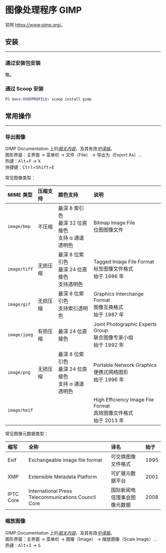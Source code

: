 # 图像处理程序 GIMP

官网 <https://www.gimp.org/>。

## 安装
---

### 通过安装包安装

略。

### 通过 Scoop 安装

```ps1
PS $env:USERPROFILE> scoop install gimp
```

## 常用操作
---

### 导出图像

GIMP Documentation 上的[*相关内容*](https://docs.gimp.org/zh_CN/gimp-images-out.html)，及其有效[*中译版*](https://docs.gimp.org/2.2/zh_CN/gimp-images-out.html)。<br/>
图形界面：主界面 → 菜单栏 → 文件（File） → 导出为（Export As）...<br/>
热键：<kbd>Alt</kbd>+<kbd>F</kbd> → <kbd>X</kbd><br/>
快捷键：<kbd>Ctrl</kbd>+<kbd>Shift</kbd>+<kbd>E</kbd>

常见图像类型：

| MIME 类型    | 压缩支持 | 颜色支持                                                   | 说明 |
|:------------ |:-------- |:---------------------------------------------------------- |:---- |
| `image/bmp`  | 不压缩   | 最深 8 索引色<br/>最深 32 位直接色<br/>支持 α 通道透明色   | Bitmap Image File<br/>位图图像文件
| `image/tiff` | 无损压缩 | 最深 8 位索引色<br/>最深 24 位直接色<br/>支持透明色        | Tagged Image File Format<br/>标签图像文件格式<br/>始于 1986 年
| `image/gif`  | 无损压缩 | 最深 8 位索引色<br/>支持索引透明色                         | Graphics Interchange Format<br/>图像互换格式<br/>始于 1987 年
| `image/jpeg` | 有损压缩 | 最深 24 位直接色                                           | Joint Photographic Experts Group<br/>联合图像专家小组<br/>始于 1992 年
| `image/png`  | 无损压缩 | 最深 8 位索引色<br/>最深 24 位直接色<br/>支持 α 通道透明色 | Portable Network Graphics<br/>便携式网络图形<br/>始于 1996 年
| `image/heif` |          |                                                            | High Efficiency Image File Format<br/>高效图像文件格式<br/>始于 2013 年

常见图像元数据类型：

| 缩写      | 全称                                                | 译名                         | 始于 |
|:--------- |:--------------------------------------------------- |:---------------------------- |:---- |
| Exif      | Exchangeable image file format                      | 可交换图像文件格式           | 1995 |
| XMP       | Extensible Metadata Platform                        | 可扩展元数据平台             | 2001 |
| IPTC Core | International Press Telecommunications Council Core | 国际新闻电信理事会图像元数据 | 2008 |

### 缩放图像

GIMP Documentation 上的[*相关内容*](https://docs.gimp.org/zh_CN/gimp-image-scale.html)，及其有效[*中译版*](https://docs.gimp.org/2.2/zh_CN/gimp-image-scale.html)。<br/>
图形界面：主界面 → 菜单栏 → 图像（Image） → 缩放图像（Scale Image）...<br/>
热键：<kbd>Alt</kbd>+<kbd>I</kbd> → <kbd>S</kbd>
